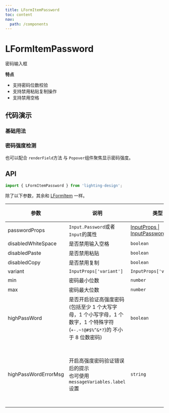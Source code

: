 ```yaml
---
title: LFormItemPassword
toc: content
nav:
  path: /components
---
```


# LFormItemPassword

密码输入框

**特点**

- 支持密码位数校验
- 支持禁用粘贴复制操作
- 支持禁用空格

## 代码演示

### 基础用法

<code src='./demos/Demo3.tsx'></code>

### 密码强度检测

也可以配合 `renderField`方法 与 `Popover`组件聚焦显示密码强度。

<code src='./demos/Demo1.tsx'></code>

## API

```ts
import { LFormItemPassword } from 'lighting-design';
```

除了以下参数，其余和 [LFormItem](/components/form-item#api) 一样。

| 参数                 | 说明                                                                                                                          | 类型                                                                                       | 默认值                                                     |
| -------------------- | ----------------------------------------------------------------------------------------------------------------------------- | ------------------------------------------------------------------------------------------ | ---------------------------------------------------------- |
| passwordProps        | `Input.Password`或者`Input`的属性                                                                                             | [InputProps \| InputPasswordProps](https://ant.design/components/input-cn/#Input.Password) | `-`                                                        |
| disabledWhiteSpace   | 是否禁用输入空格                                                                                                              | `boolean`                                                                                  | `false`                                                    |
| disabledPaste        | 是否禁用粘贴                                                                                                                  | `boolean`                                                                                  | `true`                                                     |
| disabledCopy         | 是否禁用复制                                                                                                                  | `boolean`                                                                                  | `true`                                                     |
| variant              | `InputProps['variant']`                                                                                                       | `InputProps['variant']`                                                                    | `-`                                                        |
| min                  | 密码最小位数                                                                                                                  | `number`                                                                                   | `8`                                                        |
| max                  | 密码最大位数                                                                                                                  | `number`                                                                                   | `16`                                                       |
| highPassWord         | 是否开启验证高强度密码 <br>(包括至少 1 个大写字母，1 个小写字母，1 个数字，1 个特殊字符(`+-.~!@#$%^&*?`)的 不小于 8 位数密码) | `boolean`                                                                                  | `false`                                                    |
| highPassWordErrorMsg | 开启高强度密码验证错误后的提示 <br>也可使用 `messageVariables.label` 设置                                                     | `string`                                                                                   | `'必须同时包含大小写字母 , 数字 , 特殊字符且位数至少8位!'` |
